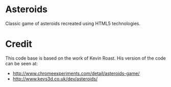 # Asteroids

Classic game of asteroids recreated using HTML5 technologies.

# Credit

This code base is based on the work of Kevin Roast.  His version of the code can be seen at:

 * http://www.chromeexperiments.com/detail/asteroids-game/
 * http://www.kevs3d.co.uk/dev/asteroids/